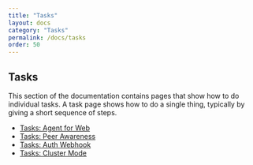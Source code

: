```yaml
---
title: "Tasks"
layout: docs
category: "Tasks"
permalink: /docs/tasks
order: 50
---
```


## Tasks

This section of the documentation contains pages that show how to do individual tasks. A task page shows how to do a single thing, typically by giving a short sequence of steps.

- [Tasks: Agent for Web](./agent-for-web)
- [Tasks: Peer Awareness](./peer-awareness)
- [Tasks: Auth Webhook](./auth-webhook)
- [Tasks: Cluster Mode](./cluster-mode)
